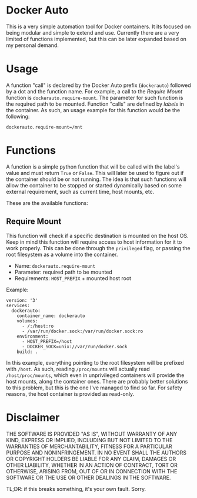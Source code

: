 # Docker Auto

This is a very simple automation tool for Docker containers. It its focused on being modular and simple to extend and use. Currently there are a very limited of functions implemented, but this can be later expanded based on my personal demand.

# Usage

A function "call" is declared by the Docker Auto prefix (`dockerauto`) followed by a dot and the function name. For example, a call to the _Require Mount_ function is `dockerauto.require-mount`. The parameter for such function is the required path to be mounted. Function "calls" are defined by _labels_ in the container. As such, an usage example for this function would be the following:

```
dockerauto.require-mount=/mnt
```

# Functions

A function is a simple python function that will be called with the label's value and must return `True` or `False`. This will later be used to figure out if the container should be or not running. The idea is that such functions will allow the container to be stopped or started dynamically based on some external requirement, such as current time, host mounts, etc.

These are the available functions:

## Require Mount

This function will check if a specific destination is mounted on the host OS. Keep in mind this function will require access to host information for it to work properly. This can be done through the `privileged` flag, or passing the root filesystem as a volume into the container.

- Name: `dockerauto.require-mount`
- Parameter: required path to be mounted
- Requirements: `HOST_PREFIX` + mounted host root

Example:

```
version: '3'
services:
  dockerauto:
    container_name: dockerauto
    volumes:
      - /:/host:ro
      - /var/run/docker.sock:/var/run/docker.sock:ro
    environment:
      - HOST_PREFIX=/host
      - DOCKER_SOCK=unix://var/run/docker.sock
    build: .
```

In this example, everything pointing to the root filesystem will be prefixed with `/host`. As such, reading `/proc/mounts` will actually read `/host/proc/mounts`, which even in unprivileged containers will provide the host mounts, along the container ones. There are probably better solutions to this problem, but this is the one I've managed to find so far. For safety reasons, the host container is provided as read-only.

# Disclaimer

THE SOFTWARE IS PROVIDED "AS IS", WITHOUT WARRANTY OF ANY KIND, EXPRESS OR IMPLIED, INCLUDING BUT NOT LIMITED TO THE WARRANTIES OF MERCHANTABILITY, FITNESS FOR A PARTICULAR PURPOSE AND NONINFRINGEMENT. IN NO EVENT SHALL THE AUTHORS OR COPYRIGHT HOLDERS BE LIABLE FOR ANY CLAIM, DAMAGES OR OTHER LIABILITY, WHETHER IN AN ACTION OF CONTRACT, TORT OR OTHERWISE, ARISING FROM, OUT OF OR IN CONNECTION WITH THE SOFTWARE OR THE USE OR OTHER DEALINGS IN THE SOFTWARE.

TL;DR: if this breaks something, it's your own fault. Sorry.
